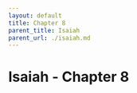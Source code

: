 ```yaml
---
layout: default
title: Chapter 8
parent_title: Isaiah
parent_url: ./isaiah.md
---
```


# Isaiah - Chapter 8
